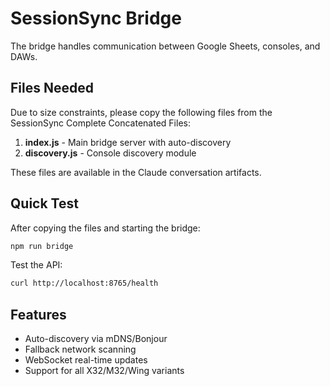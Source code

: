 # SessionSync Bridge

The bridge handles communication between Google Sheets, consoles, and DAWs.

## Files Needed

Due to size constraints, please copy the following files from the SessionSync Complete Concatenated Files:

1. **index.js** - Main bridge server with auto-discovery
2. **discovery.js** - Console discovery module

These files are available in the Claude conversation artifacts.

## Quick Test

After copying the files and starting the bridge:
```bash
npm run bridge
```

Test the API:
```bash
curl http://localhost:8765/health
```

## Features
- Auto-discovery via mDNS/Bonjour
- Fallback network scanning
- WebSocket real-time updates
- Support for all X32/M32/Wing variants
